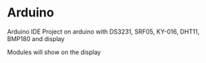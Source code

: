 # Arduino
Arduino IDE
Project on arduino with DS3231, SRF05, KY-016, DHT11, BMP180 and display

Modules will show on the display
